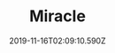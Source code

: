 ---
title: Miracle
artist: Caravan Palace
date: 2019-11-16T02:09:10.590Z
cover: 70743_large.jpg
styles:
  - Electro Swing
  - House
links:
  spotify: https://play.spotify.com/track/1HDApabtZoWpGEcWAMMyNM
  youtube: https://www.youtube.com/watch?v=QdabIfmcqSQ
  applemusic: https://itunes.apple.com/us/album/miracle/1450977294?i=1450977507&uo=4
  soundcloud: ""
  bandcamp: ""
  googleplay: https://play.google.com/music/m/Thbxo5igmun646s2ippwgxxukiu?signup_if_needed=1
  deezer: https://www.deezer.com/fr/album/85249812
---